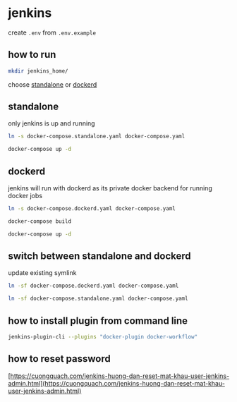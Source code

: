 # jenkins

create `.env` from `.env.example`

## how to run

```bash
mkdir jenkins_home/
```

choose [standalone](#standalone) or [dockerd](#dockerd)

## standalone

only jenkins is up and running

```bash
ln -s docker-compose.standalone.yaml docker-compose.yaml
```

```bash
docker-compose up -d
```

## dockerd

jenkins will run with dockerd as its private docker backend for running docker jobs

```bash
ln -s docker-compose.dockerd.yaml docker-compose.yaml
```

```bash
docker-compose build
```

```bash
docker-compose up -d
```

## switch between standalone and dockerd

update existing symlink

```bash
ln -sf docker-compose.dockerd.yaml docker-compose.yaml
```

```bash
ln -sf docker-compose.standalone.yaml docker-compose.yaml 
```

## how to install plugin from command line

```bash
jenkins-plugin-cli --plugins "docker-plugin docker-workflow"
```

## how to reset password

[https://cuongquach.com/jenkins-huong-dan-reset-mat-khau-user-jenkins-admin.html](https://cuongquach.com/jenkins-huong-dan-reset-mat-khau-user-jenkins-admin.html)
